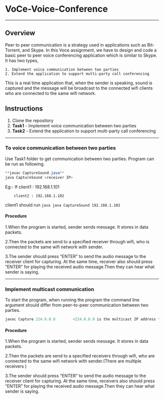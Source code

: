 # VoCe-Voice-Conference

- - - - - 

## Overview

Peer to peer communication is a strategy used in applications such as Bit-Torrent, and Skype. In this Voce assignment, we have to design and code a basic peer to peer voice conferencing application which is similar to Skype. It has two types, 

	1. Implement voice communication between two parties
	2. Extend the application to support multi-party call conferencing

This is a real time application that, when the sender is speaking, sound is captured and the message  will be broadcast to the connected wifi clients who are connected to the same wifi network.

## Instructions

1. Clone the repository
2. **Task1** -  Implement voice communication between two parties
3. **Task2** -  Extend the application to support multi-party call conferencing

------------------------------
### **To voice communication between two parties**

Use Task1 folder to get communication between two parties. Program can be run as following.

```Java
**javac CaptureSound.java**
java CaptureSound <receiver IP>
```
Eg:- If client1 : 192.168.1.101

        client2 : 192.168.1.102 
        
client1 should run 
     ```java
     java CaptureSound 192.168.1.102
     ```

#### Procedure

1.When the program is started, sender sends message. It stores in data packets.

2.Then the packets are send to a specified receiver through wifi, who is connected to the same wifi network with sender.

3.The sender should press “ENTER” to send the audio message to the receiver client for capturing. At  the same time, receiver also should press “ENTER” for playing the received audio message.Then they can hear what sender is saying.


---------------------

### **Implement multicast communication**

To start the program, when running the program the command line argument should differ from peer-to-peer communication between two parties.

```java
javac Capture 224.0.0.0        <224.0.0.0 is the multicast IP address for every device connected>
```

#### Procedure

1.When the program is started, sender sends message. It stores in data packets.

2.Then the packets are send to a specified receivers through wifi, who are connected to the same wifi network with sender.(There are multiple receivers )

3.The sender should press “ENTER” to send the audio message to the receiver client for capturing. At  the same time, receivers also should press “ENTER” for playing the received audio message.Then they can hear what sender is saying.










